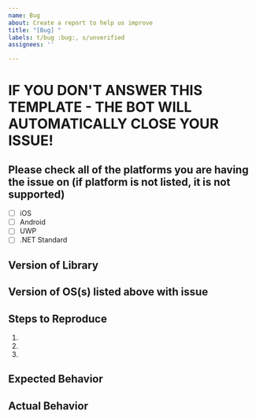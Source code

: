 ```yaml
---
name: Bug
about: Create a report to help us improve
title: "[Bug] "
labels: t/bug :bug:, s/unverified
assignees: ''

---
```


# IF YOU DON'T ANSWER THIS TEMPLATE - THE BOT WILL AUTOMATICALLY CLOSE YOUR ISSUE!

## Please check all of the platforms you are having the issue on (if platform is not listed, it is not supported)

 - [ ] iOS
 - [ ] Android
 - [ ] UWP
 - [ ] .NET Standard

## Version of Library

## Version of OS(s) listed above with issue



## Steps to Reproduce
1.
2.
3.

## Expected Behavior


## Actual Behavior

